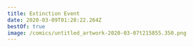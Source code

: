 ```yaml
---
title: Extinction Event
date: 2020-03-09T01:28:22.264Z
bestOf: true
image: /comics/untitled_artwork-2020-03-07t215855.350.png
---
```

